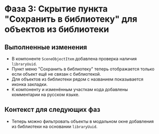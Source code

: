 # Фаза 3: Скрытие пункта "Сохранить в библиотеку" для объектов из библиотеки

## Выполненные изменения
- В компоненте `SceneObjectItem` добавлена проверка наличия `libraryUuid`.
- Пункт меню "Сохранить в библиотеку" теперь отображается только если объект ещё не связан с библиотекой.
- Для объектов из библиотеки рядом с названием показывается иконка закладки.
- К компоненту и изменённым участкам кода добавлены комментарии на русском языке.

## Контекст для следующих фаз
- Теперь можно фильтровать объекты в модальном окне добавления из библиотеки на основании `libraryUuid`.

